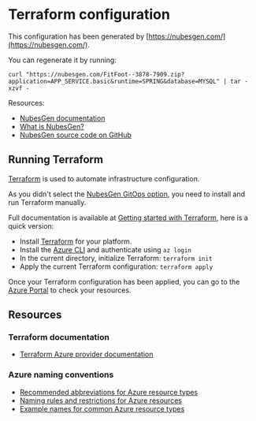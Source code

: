 # Terraform configuration

This configuration has been generated by [https://nubesgen.com/](https://nubesgen.com/).

You can regenerate it by running:

```
curl "https://nubesgen.com/FitFoot--3878-7909.zip?application=APP_SERVICE.basic&runtime=SPRING&database=MYSQL" | tar -xzvf -
```

Resources:
- [NubesGen documentation](https://docs.nubesgen.com)
- [What is NubesGen?](https://docs.nubesgen.com/what-is-nubesgen/overview/)
- [NubesGen source code on GitHub](https://github.com/microsoft/NubesGen)

## Running Terraform

[Terraform](https://www.terraform.io/) is used to automate infrastructure configuration.

As you didn't select the [NubesGen GitOps option](https://docs.nubesgen.com/gitops/gitops-quick-start/), you need to install and run Terraform manually.

Full documentation is available at [Getting started with Terraform](https://docs.nubesgen.com/getting-started/terraform/), here is a quick version:

- Install [Terraform](https://www.terraform.io/) for your platform.
- Install the [Azure CLI](https://aka.ms/nubesgen-install-az-cli) and authenticate using `az login`
- In the current directory, initialize Terraform: `terraform init`
- Apply the current Terraform configuration: `terraform apply`

Once your Terraform configuration has been applied, you can go to the [Azure Portal](https://aka.ms/nubesgen-portal) to check your resources.

## Resources

### Terraform documentation

- [Terraform Azure provider documentation](https://registry.terraform.io/providers/hashicorp/azurerm/latest/docs)

### Azure naming conventions

- [Recommended abbreviations for Azure resource types](https://aka.ms/nubesgen-recommended-abbreviations)
- [Naming rules and restrictions for Azure resources](https://aka.ms/nubesgen-naming-rules)
- [Example names for common Azure resource types](https://aka.ms/nubesgen-caf-example-names)
